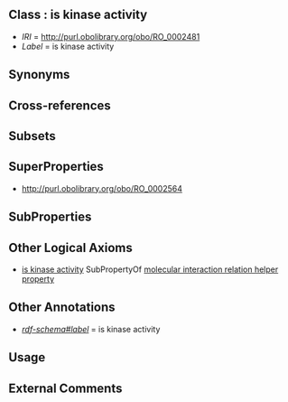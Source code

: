 
## Class : is kinase activity

 * *IRI* = http://purl.obolibrary.org/obo/RO_0002481
 * *Label* = is kinase activity

## Synonyms


## Cross-references


## Subsets


## SuperProperties

 * <http://purl.obolibrary.org/obo/RO_0002564>

## SubProperties


## Other Logical Axioms

 * [is kinase activity](../../RO/81/RO_0002481.md) SubPropertyOf [molecular interaction relation helper property](../../RO/64/RO_0002564.md)

## Other Annotations

 * *[rdf-schema#label](../../el/rdf-schema#label.md)* = is kinase activity

## Usage


## External Comments

